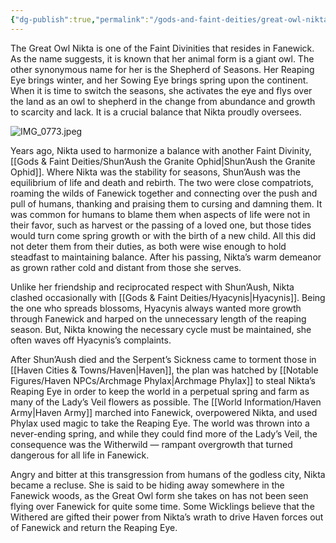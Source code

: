 ```yaml
---
{"dg-publish":true,"permalink":"/gods-and-faint-deities/great-owl-nikta/"}
---
```



The Great Owl Nikta is one of the Faint Divinities that resides in Fanewick. As the name suggests, it is known that her animal form is a giant owl. The other synonymous name for her is the Shepherd of Seasons. Her Reaping Eye brings winter, and her Sowing Eye brings spring upon the continent. When it is time to switch the seasons, she activates the eye and flys over the land as an owl to shepherd in the change from abundance and growth to scarcity and lack. It is a crucial balance that Nikta proudly oversees.

![IMG_0773.jpeg](/img/user/_Assets/IMG_0773.jpeg)

Years ago, Nikta used to harmonize a balance with another Faint Divinity, [[Gods & Faint Deities/Shun’Aush the Granite Ophid\|Shun’Aush the Granite Ophid]]. Where Nikta was the stability for seasons, Shun’Aush was the equilibrium of life and death and rebirth. The two were close compatriots, roaming the wilds of Fanewick together and connecting over the push and pull of humans, thanking and praising them to cursing and damning them. It was common for humans to blame them when aspects of life were not in their favor, such as harvest or the passing of a loved one, but those tides would turn come spring growth or with the birth of a new child. All this did not deter them from their duties, as both were wise enough to hold steadfast to maintaining balance. After his passing, Nikta’s warm demeanor as grown rather cold and distant from those she serves.

Unlike her friendship and reciprocated respect with Shun’Aush, Nikta clashed occasionally with [[Gods & Faint Deities/Hyacynis\|Hyacynis]]. Being the one who spreads blossoms, Hyacynis always wanted more growth through Fanewick and harped on the unnecessary length of the reaping season. But, Nikta knowing the necessary cycle must be maintained, she often waves off Hyacynis’s complaints.

After Shun’Aush died and the Serpent’s Sickness came to torment those in [[Haven Cities & Towns/Haven\|Haven]], the plan was hatched by [[Notable Figures/Haven NPCs/Archmage Phylax\|Archmage Phylax]] to steal Nikta’s Reaping Eye in order to keep the world in a perpetual spring and farm as many of the Lady’s Veil flowers as possible. The [[World Information/Haven Army\|Haven Army]] marched into Fanewick, overpowered Nikta, and used Phylax used magic to take the Reaping Eye. The world was thrown into a never-ending spring, and while they could find more of the Lady’s Veil, the consequence was the Witherwild — rampant overgrowth that turned dangerous for all life in Fanewick.

Angry and bitter at this transgression from humans of the godless city, Nikta became a recluse. She is said to be hiding away somewhere in the Fanewick woods, as the Great Owl form she takes on has not been seen flying over Fanewick for quite some time. Some Wicklings believe that the Withered are gifted their power from Nikta’s wrath to drive Haven forces out of Fanewick and return the Reaping Eye.